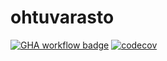 # ohtuvarasto

[![GHA workflow badge](https://github.com/Doubleneck/ohtuvarasto/workflows/CI/badge.svg)](https://github.com/Doubleneck/ohtuvarasto/actions/workflows/main.yml)
[![codecov](https://codecov.io/gh/Doubleneck/ohtuvarasto/branch/main/graph/badge.svg?token=ND9DYKJDFP)](https://codecov.io/gh/Doubleneck/ohtuvarasto)
